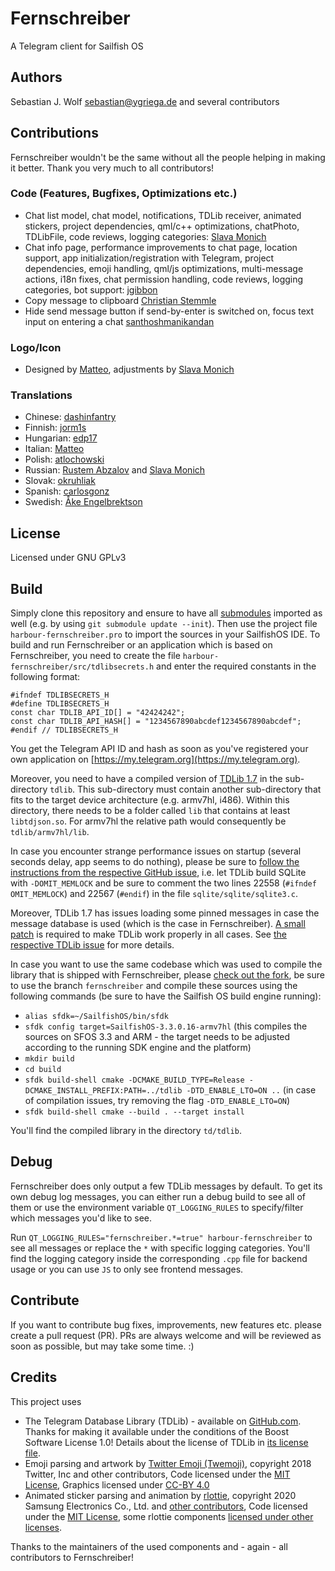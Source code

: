 # Fernschreiber
A Telegram client for Sailfish OS

## Authors
Sebastian J. Wolf [sebastian@ygriega.de](mailto:sebastian@ygriega.de) and several contributors

## Contributions

Fernschreiber wouldn't be the same without all the people helping in making it better. Thank you very much to all contributors!

### Code (Features, Bugfixes, Optimizations etc.)
- Chat list model, chat model, notifications, TDLib receiver, animated stickers, project dependencies, qml/c++ optimizations, chatPhoto, TDLibFile, code reviews, logging categories: [Slava Monich](https://github.com/monich)
- Chat info page, performance improvements to chat page, location support, app initialization/registration with Telegram, project dependencies, emoji handling, qml/js optimizations, multi-message actions, i18n fixes, chat permission handling, code reviews, logging categories, bot support: [jgibbon](https://github.com/jgibbon)
- Copy message to clipboard [Christian Stemmle](https://github.com/chstem)
- Hide send message button if send-by-enter is switched on, focus text input on entering a chat [santhoshmanikandan](https://github.com/santhoshmanikandan)

### Logo/Icon
- Designed by [Matteo](https://github.com/iamnomeutente), adjustments by [Slava Monich](https://github.com/monich)

### Translations
- Chinese: [dashinfantry](https://github.com/dashinfantry)
- Finnish: [jorm1s](https://github.com/jorm1s)
- Hungarian: [edp17](https://github.com/edp17)
- Italian: [Matteo](https://github.com/iamnomeutente)
- Polish: [atlochowski](https://github.com/atlochowski)
- Russian: [Rustem Abzalov](https://github.com/arustg) and [Slava Monich](https://github.com/monich)
- Slovak: [okruhliak](https://github.com/okruhliak)
- Spanish: [carlosgonz](https://github.com/GNUuser)
- Swedish: [Åke Engelbrektson](https://github.com/eson57)

## License
Licensed under GNU GPLv3

## Build
Simply clone this repository and ensure to have all [submodules](https://git-scm.com/docs/git-submodule) imported as well (e.g. by using `git submodule update --init`). Then use the project file `harbour-fernschreiber.pro` to import the sources in your SailfishOS IDE. To build and run Fernschreiber or an application which is based on Fernschreiber, you need to create the file `harbour-fernschreiber/src/tdlibsecrets.h` and enter the required constants in the following format:

```
#ifndef TDLIBSECRETS_H
#define TDLIBSECRETS_H
const char TDLIB_API_ID[] = "42424242";
const char TDLIB_API_HASH[] = "1234567890abcdef1234567890abcdef";
#endif // TDLIBSECRETS_H
```

You get the Telegram API ID and hash as soon as you've registered your own application on [https://my.telegram.org](https://my.telegram.org).

Moreover, you need to have a compiled version of [TDLib 1.7](https://github.com/tdlib/td) in the sub-directory `tdlib`. This sub-directory must contain another sub-directory that fits to the target device architecture (e.g. armv7hl, i486). Within this directory, there needs to be a folder called `lib` that contains at least `libtdjson.so`. For armv7hl the relative path would consequently be `tdlib/armv7hl/lib`.

In case you encounter strange performance issues on startup (several seconds delay, app seems to do nothing), please be sure to [follow the instructions from the respective GitHub issue](https://github.com/tdlib/td/issues/1322), i.e. let TDLib build SQLite with `-DOMIT_MEMLOCK` and be sure to comment the two lines 22558 (`#ifndef OMIT_MEMLOCK`) and 22567 (`#endif`) in the file `sqlite/sqlite/sqlite3.c`.

Moreover, TDLib 1.7 has issues loading some pinned messages in case the message database is used (which is the case in Fernschreiber). [A small patch](https://github.com/tdlib/td/commit/30d912bd4b145afb8d494b307d37645ffa21ec29) is required to make TDLib work properly in all cases. See [the respective TDLib issue](https://github.com/tdlib/td/issues/1343) for more details.

In case you want to use the same codebase which was used to compile the library that is shipped with Fernschreiber, please [check out the fork](https://github.com/Wunderfitz/td), be sure to use the branch `fernschreiber` and compile these sources using the following commands (be sure to have the Sailfish OS build engine running):

- `alias sfdk=~/SailfishOS/bin/sfdk`
- `sfdk config target=SailfishOS-3.3.0.16-armv7hl` (this compiles the sources on SFOS 3.3 and ARM - the target needs to be adjusted according to the running SDK engine and the platform)
- `mkdir build`
- `cd build`
- `sfdk build-shell cmake -DCMAKE_BUILD_TYPE=Release -DCMAKE_INSTALL_PREFIX:PATH=../tdlib -DTD_ENABLE_LTO=ON ..` (in case of compilation issues, try removing the flag `-DTD_ENABLE_LTO=ON`)
- `sfdk build-shell cmake --build . --target install`

You'll find the compiled library in the directory `td/tdlib`.


## Debug
Fernschreiber does only output a few TDLib messages by default. To get its own debug log messages, you can either run a debug build to see all of them or use the environment variable `QT_LOGGING_RULES` to specify/filter which messages you'd like to see.

Run `QT_LOGGING_RULES="fernschreiber.*=true" harbour-fernschreiber` to see all messages or replace the `*` with specific logging categories. You'll find the logging category inside the corresponding `.cpp` file for backend usage or you can use `JS` to only see frontend messages.

## Contribute

If you want to contribute bug fixes, improvements, new features etc. please create a pull request (PR). PRs are always welcome and will be reviewed as soon as possible, but may take some time. :)

## Credits

This project uses

- The Telegram Database Library (TDLib) - available on [GitHub.com](https://github.com/tdlib/td). Thanks for making it available under the conditions of the Boost Software License 1.0! Details about the license of TDLib in [its license file](https://github.com/tdlib/td/blob/master/LICENSE_1_0.txt).
- Emoji parsing and artwork by [Twitter Emoji (Twemoji)](http://twitter.github.io/twemoji/), copyright 2018 Twitter, Inc and other contributors, Code licensed under the [MIT License](http://opensource.org/licenses/MIT), Graphics licensed under [CC-BY 4.0](https://creativecommons.org/licenses/by/4.0/)
- Animated sticker parsing and animation by [rlottie](https://github.com/Samsung/rlottie), copyright 2020 Samsung Electronics Co., Ltd. and [other contributors](https://github.com/Samsung/rlottie/blob/master/AUTHORS), Code licensed under the [MIT License](https://github.com/Samsung/rlottie/blob/master/licenses/COPYING.MIT), some rlottie components [licensed under other licenses](https://github.com/Samsung/rlottie/blob/master/COPYING).

Thanks to the maintainers of the used components and - again - all contributors to Fernschreiber!
